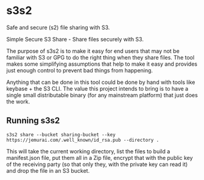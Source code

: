 # s3s2

Safe and secure (s2) file sharing with S3.

Simple Secure S3 Share - Share files securely with S3.

The purpose of s3s2 is to make it easy for end users that may not be familiar with S3 or GPG to do the right thing when they share files.  The tool makes some simplifying assumptions that help to make it easy and provides just enough control to prevent bad things from happening.

Anything that can be done in this tool could be done by hand with tools like keybase + the S3 CLI.  The value this project intends to bring is to have a single small distributable binary (for any mainstream platform) that just does the work.

## Running s3s2

`s3s2 share --bucket sharing-bucket --key https://jemurai.com/.well_known/id_rsa.pub --directory .`

This will take the current working directory, list the files to build a manifest.json file, put them all in a Zip file, encrypt that with the public key of the receiving party (so that only they, with the private key can read it) and drop the file in an S3 bucket.
